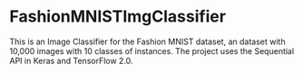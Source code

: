 # FashionMNISTImgClassifier
This is an Image Classifier for the Fashion MNIST dataset, an dataset with 10,000 images with 10 classes of instances. The project uses the Sequential API in Keras and TensorFlow 2.0. 
